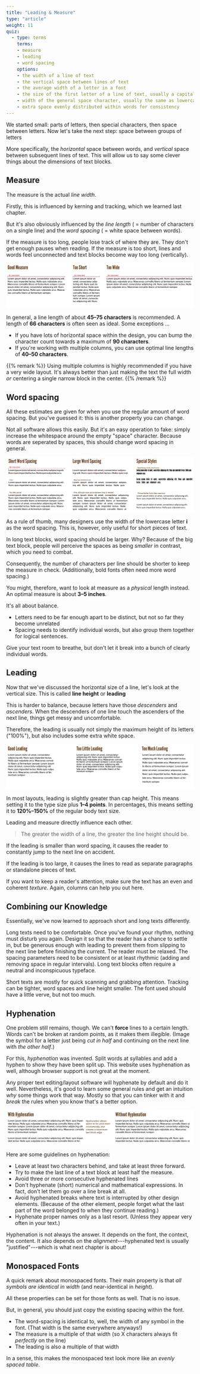 ```yaml
---
title: "Leading & Measure"
type: "article"
weight: 11
quiz:
  - type: terms
    terms:
    - measure
    - leading
    - word spacing
    options:
    - the width of a line of text
    - the vertical space between lines of text
    - the average width of a letter in a font
    - the size of the first letter of a line of text, usually a capital letter
    - width of the general space character, usually the same as lowercase "i"
    - extra space evenly distributed within words for consistency
---
```


We started small: parts of letters, then special characters, then space between letters. Now let's take the next step: space between groups of letters

More specifically, the *horizontal* space between words, and *vertical* space between subsequent lines of text. This will allow us to say some clever things about the dimensions of text blocks.

## Measure

The measure is the actual *line width*. 

Firstly, this is influenced by kerning and tracking, which we learned last chapter.

But it's also obviously influenced by the *line length* ( = number of characters on a single line) and the *word spacing*
( = white space between words). 

If the measure is too long, people lose track of where they are. They don't get enough pauses when reading. If the measure is too short, lines and words feel unconnected and text blocks become way too long (vertically).

![Example of good and bad line width for block of text.](TypographyMeasure.webp)

In general, a line length of about **45&ndash;75 characters** is recommended. A length of **66 characters** is often seen as ideal. Some exceptions ...

* If you have lots of horizontal space within the design, you can bump the character count towards a maximum of **90 characters**. 
* If you're working with multiple columns, you can use optimal line lengths of **40&ndash;50 characters**. 

{{% remark %}}
Using multiple columns is highly recommended if you have a very wide layout. It's always better than just making the text the full width _or_ centering a single narrow block in the center.
{{% /remark %}}

## Word spacing

All these estimates are given for when you use the regular amount of word spacing. But you've guessed it: this is another property you can change. 

Not all software allows this easily. But it's an easy operation to fake: simply increase the whitespace around the empty "space" character. Because words are seperated by spaces, this should change word spacing in general.

![Example of using word spacing to modify measure](TypographyWordSpacing.webp)

As a rule of thumb, many designers use the width of the lowercase letter **i** as the word spacing. This is, however, only useful for short pieces of text. 

In long text blocks, word spacing should be larger. Why? Because of the big text block, people will perceive the spaces as being _smaller_ in contrast, which you need to combat. 

Consequently, the number of characters per line should be shorter to keep the measure in check. (Additionally, bold fonts often need more word spacing.)

You might, therefore, want to look at measure as a _physical_ length instead. An optimal measure is about **3&ndash;5 inches**.

It's all about balance.

* Letters need to be far enough apart to be distinct, but not so far they become unrelated
* Spacing needs to identify individual words, but also group them together for logical sentences.

Give your text room to breathe, but don't let it break into a bunch of clearly individual words.

## Leading

Now that we've discussed the horizontal size of a line, let's look at the vertical size. This is called **line height** or **leading**

This is harder to balance, because letters have those _descenders_ and _ascenders_. When the descenders of one line touch the ascenders of the next line, things get messy and uncomfortable. 

Therefore, the leading is usually not simply the maximum height of its letters ("100%"), but also includes some extra white space.

![Example of good and bad leading / line-height.](TypographyLeading.webp)

In most layouts, leading is slightly greater than cap height. This means setting it to the type size plus **1&ndash;4 points**. In percentages, this means setting it to **120%&ndash;150%** of the regular body text size.

Leading and measure directly influence each other. 

> The greater the width of a line, the greater the line height should be. 

If the leading is smaller than word spacing, it causes the reader to constantly jump to the next line on accident. 

If the leading is too large, it causes the lines to read as separate paragraphs or standalone pieces of text.

If you want to keep a reader's attention, make sure the text has an even and coherent *texture*. Again, columns can help you out here.

## Combining our Knowledge

Essentially, we've now learned to approach short and long texts differently.

Long texts need to be comfortable. Once you've found your rhythm, nothing must disturb you again. Design it so that the reader has a chance to settle in, but be generous enough with leading to prevent them from slipping to the next line before finishing the current. The reader must be relaxed. The spacing parameters need to be consistent or at least rhythmic (adding and removing space in regular intervals). Long text blocks often require a neutral and inconspicuous typeface.

Short texts are mostly for quick scanning and grabbing attention. Tracking can be tighter, word spaces and line height smaller. The font used should have a little verve, but not too much.

## Hyphenation

One problem still remains, though. We can't **force** lines to a certain length. Words can't be broken at random points, as it makes them illegible. (Image the symbol for a letter just being _cut in half_ and continuing on the next line with _the other half_.)

For this, *hyphenation* was invented. Split words at syllables and add a hyphen to show they have been split up. This website uses hyphenation as well, although browser support is not great at the moment.

Any proper text editing/layout software will hyphenate by default and do it well. Nevertheless, it's good to learn some general rules and get an intuition _why_ some things work that way. Mostly so that you can tinker with it and _break_ the rules when you know that's a better option.

![Example of hyphenated (non-justified) text versus regular text](TypographyHyphenation.webp)

Here are some guidelines on hyphenation:

-   Leave at least two characters behind, and take at least three forward.
-   Try to make the last line of a text block at least half the measure.
-   Avoid three or more consecutive hyphenated lines
-   Don't hyphenate (short) numerical and mathematical expressions. In fact, don't let them go over a line break at all.
-   Avoid hyphenated breaks where text is interrupted by other design elements. (Because of the other element, people forget what the last part of the word belonged to when they continue reading.)
-   Hyphenate proper names only as a last resort. (Unless they appear very often in your text.)

Hyphenation is not always the answer. It depends on the font, the context, the content. It also depends on the _alignment_---hyphenated text is usually "justified"---which is what next chapter is about!

## Monospaced Fonts

A quick remark about monospaced fonts. Their main property is that _all symbols are identical in width_ (and near-identical in _height_).

All these properties can be set for those fonts as well. That is no issue.

But, in general, you should just copy the existing spacing within the font. 

* The word-spacing is identical to, well, the width of any symbol in the font. (That width is the same everywhere anyways!)
* The measure is a multiple of that width (so X characters always fit _perfectly_ on the line)
* The leading is also a multiple of that width

In a sense, this makes the monospaced text look more like an _evenly spaced table_.